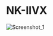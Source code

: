 # NK-IIVX

![Screenshot_1](https://user-images.githubusercontent.com/126467107/221563220-4220f8a6-5a89-46cb-ac30-d75e10ce4d41.png)
